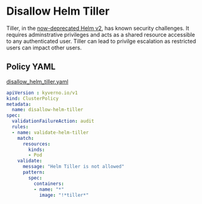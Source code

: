 # Disallow Helm Tiller

Tiller, in the [now-deprecated Helm v2](https://helm.sh/blog/helm-v2-deprecation-timeline/), has known security challenges. It requires adminstrative privileges and acts as a shared resource accessible to any authenticated user. Tiller can lead to privilge escalation as restricted users can impact other users.

## Policy YAML

[disallow_helm_tiller.yaml](best_practices/disallow_helm_tiller.yaml)

````yaml
apiVersion : kyverno.io/v1
kind: ClusterPolicy
metadata:
  name: disallow-helm-tiller
spec:
  validationFailureAction: audit
  rules:
  - name: validate-helm-tiller
    match:
      resources:
        kinds:
        - Pod
    validate:
      message: "Helm Tiller is not allowed"  
      pattern:
        spec:
          containers:
          - name: "*"
            image: "!*tiller*"
````
